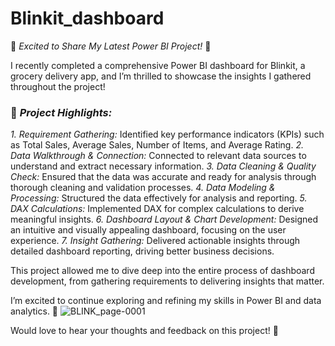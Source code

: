 # Blinkit_dashboard

🚀 *Excited to Share My Latest Power BI Project!* 🚀

I recently completed a comprehensive Power BI dashboard for Blinkit, a grocery delivery app, and I’m thrilled to showcase the insights I gathered throughout the project!

### 🌟 *Project Highlights:*
*1. Requirement Gathering:* Identified key performance indicators (KPIs) such as Total Sales, Average Sales, Number of Items, and Average Rating.
*2. Data Walkthrough & Connection:* Connected to relevant data sources to understand and extract necessary information.
*3. Data Cleaning & Quality Check:* Ensured that the data was accurate and ready for analysis through thorough cleaning and validation processes.
*4. Data Modeling & Processing:* Structured the data effectively for analysis and reporting.
*5. DAX Calculations:* Implemented DAX for complex calculations to derive meaningful insights.
*6. Dashboard Layout & Chart Development:* Designed an intuitive and visually appealing dashboard, focusing on the user experience.
*7. Insight Gathering:* Delivered actionable insights through detailed dashboard reporting, driving better business decisions.

This project allowed me to dive deep into the entire process of dashboard development, from gathering requirements to delivering insights that matter.

I’m excited to continue exploring and refining my skills in Power BI and data analytics. 🚀
![BLINK_page-0001](https://github.com/user-attachments/assets/c8eba40c-e08c-4935-9545-c089a6a65c29)

Would love to hear your thoughts and feedback on this project! 🙌
